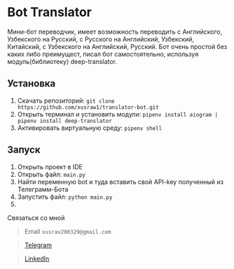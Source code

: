 # Bot Translator

Мини-бот переводчик, имеет возможность переводить с Английского, Узбекского на Русский, с Русского на Английский, Узбекский, Китайский, с Узбекского на Английский, Русский. Бот очень простой без каких либо преимущест, писал бот самостоятельно, используя модуль(библиотеку) deep-translator.

## Установка 
1. Скачать репозитоpий: `git clone https://github.com/xusraw1/translator-bot.git`
2. Открыть терминал и установить модули: `pipenv install aiogram | pipenv install deep-translator`
3. Активировать виртуальную среду: `pipenv shell`

## Запуск
1. Открыть проект в IDE
2. Открыть файл: `main.py`
3. Найти переменную bot и туда вставить свой API-key полученный из Телеграмм-Бота
4. Запустить файл: `python main.py`
5. 
Связаться со мной
> Email `xusrav200329@gmail.com`

> [Telegram](https://t.me/@xmn2003)
 
> [LinkedIn](https://www.linkedin.com/in/xusrav-maxmadjanov-80b614246/)